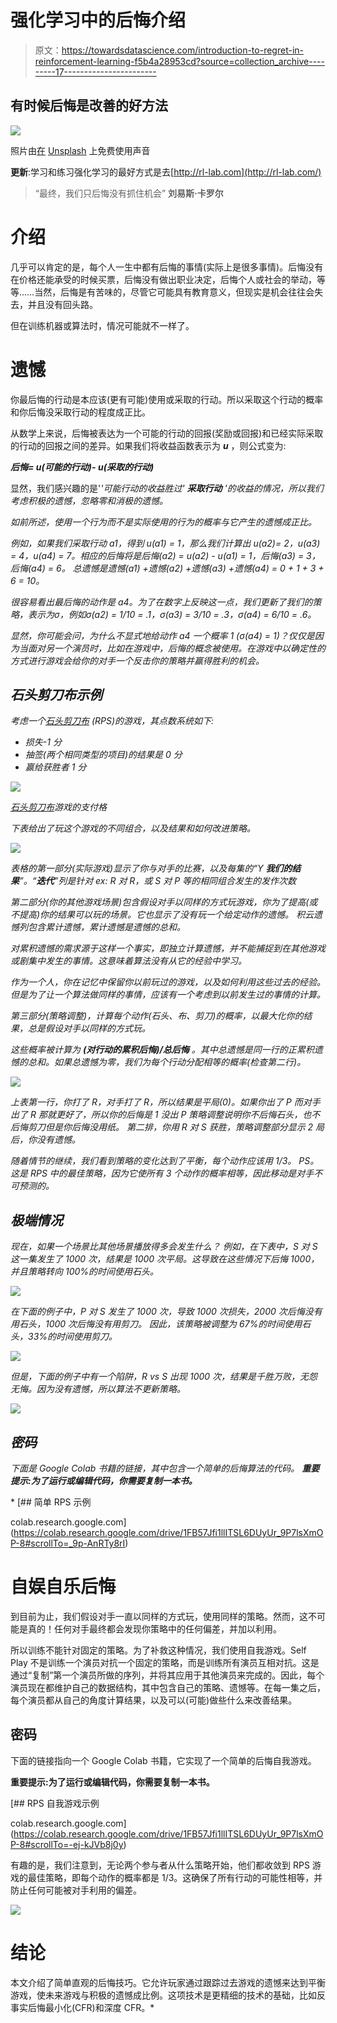 # 强化学习中的后悔介绍

> 原文：<https://towardsdatascience.com/introduction-to-regret-in-reinforcement-learning-f5b4a28953cd?source=collection_archive---------17----------------------->

## 有时候后悔是改善的好方法

![](img/f783e073741fbefae02bd51863cd0794.png)

照片由[在](https://unsplash.com/@freetousesoundscom?utm_source=medium&utm_medium=referral) [Unsplash](https://unsplash.com?utm_source=medium&utm_medium=referral) 上免费使用声音

**更新**:学习和练习强化学习的最好方式是去[http://rl-lab.com](http://rl-lab.com/)

> “最终，我们只后悔没有抓住机会”
> **刘易斯·卡罗尔**

# 介绍

几乎可以肯定的是，每个人一生中都有后悔的事情(实际上是很多事情)。后悔没有在价格还能承受的时候买票，后悔没有做出职业决定，后悔个人或社会的举动，等等……当然，后悔是有苦味的，尽管它可能具有教育意义，但现实是机会往往会失去，并且没有回头路。

但在训练机器或算法时，情况可能就不一样了。

# 遗憾

你最后悔的行动是本应该(更有可能)使用或采取的行动。所以采取这个行动的概率和你后悔没采取行动的程度成正比。

从数学上来说，后悔被表达为一个可能的行动的回报(奖励或回报)和已经实际采取的行动的回报之间的差异。如果我们将收益函数表示为 ***u*** ，则公式变为:

***后悔= u(可能的行动)- u(采取的行动)***

显然，我们感兴趣的是'*'可能行动的收益胜过' ***采取行动*** '的收益的情况，所以我们考虑积极的遗憾，忽略零和消极的遗憾。*

*如前所述，使用一个行为而不是实际使用的行为的概率与它产生的遗憾成正比。*

*例如，如果我们采取行动 a1，得到 u(a1) = 1，那么我们计算出 u(a2)= 2，u(a3) = 4，u(a4) = 7。相应的后悔将是后悔(a2) = u(a2) - u(a1) = 1，后悔(a3) = 3，后悔(a4) = 6。
总遗憾是遗憾(a1) +遗憾(a2) +遗憾(a3) +遗憾(a4) = 0 + 1 + 3 + 6 = 10。*

*很容易看出最后悔的动作是 a4。为了在数字上反映这一点，我们更新了我们的策略，表示为σ，例如σ(a2) = 1/10 = .1，σ(a3) = 3/10 = .3，σ(a4) = 6/10 = .6。*

*显然，你可能会问，为什么不显式地给动作 a4 一个概率 1 (σ(a4) = 1)？仅仅是因为当面对另一个演员时，比如在游戏中，后悔的概念被使用。在游戏中以确定性的方式进行游戏会给你的对手一个反击你的策略并赢得胜利的机会。*

## *石头剪刀布示例*

*考虑一个[石头剪刀布](https://en.wikipedia.org/wiki/Rock_paper_scissors) (RPS)的游戏，其点数系统如下:*

*   *损失-1 分*
*   *抽签(两个相同类型的项目)的结果是 0 分*
*   *赢给获胜者 1 分*

*![](img/1c5617662a729e844336e5516e9d23f1.png)*

*[石头剪刀布](https://en.wikipedia.org/wiki/Rock_paper_scissors)游戏的支付格*

*下表给出了玩这个游戏的不同组合，以及结果和如何改进策略。*

*![](img/b26cb1bbfa4144ff9ec7c1a6009f5e68.png)*

*表格的第一部分(实际游戏)显示了你与对手的比赛，以及每集的“Y **我们的结果**”。“**迭代**”列是针对 ex: R 对 R，或 S 对 P 等的相同组合发生的发作次数*

*第二部分(你的其他游戏场景)包含假设对手以同样的方式玩游戏，你为了提高(或不提高)你的结果可以玩的场景。它也显示了没有玩一个给定动作的遗憾。
积云遗憾列包含累计遗憾，累计遗憾是遗憾的总和。*

*对累积遗憾的需求源于这样一个事实，即独立计算遗憾，并不能捕捉到在其他游戏或剧集中发生的事情。这意味着算法没有从它的经验中学习。*

*作为一个人，你在记忆中保留你以前玩过的游戏，以及如何利用这些过去的经验。但是为了让一个算法做同样的事情，应该有一个考虑到以前发生过的事情的计算。*

*第三部分(策略调整)，计算每个动作(石头、布、剪刀)的概率，以最大化你的结果，总是假设对手以同样的方式玩。*

*这些概率被计算为 ***(对行动的累积后悔)/总后悔*** 。其中总遗憾是同一行的正累积遗憾的总和。如果总遗憾为零，我们为每个行动分配相等的概率(检查第二行)。*

*![](img/b26cb1bbfa4144ff9ec7c1a6009f5e68.png)*

*上表第一行，你打了 R，对手打了 R，所以结果是平局(0)。如果你出了 P 而对手出了 R 那就更好了，所以你的后悔是 1 没出 P
策略调整说明你不后悔石头，也不后悔剪刀但是你后悔没用纸。
第二排，你用 R 对 S 获胜，策略调整部分显示 2 局后，你没有遗憾。*

*随着情节的继续，我们看到策略的变化达到了平衡，每个动作应该用 1/3。
PS。这是 RPS 中的最佳策略，因为它使所有 3 个动作的概率相等，因此移动是对手不可预测的。*

## *极端情况*

*现在，如果一个场景比其他场景播放得多会发生什么？
例如，在下表中，S 对 S 这一集发生了 1000 次，结果是 1000 次平局。这导致在这些情况下后悔 1000，并且策略转向 100%的时间使用石头。*

*![](img/2eb42174ba2dbbe924266f7d6a1ea203.png)*

*在下面的例子中，P 对 S 发生了 1000 次，导致 1000 次损失，2000 次后悔没有用石头，1000 次后悔没有用剪刀。
因此，该策略被调整为 67%的时间使用石头，33%的时间使用剪刀。*

*![](img/5afbc218e412a3ca5f5d624ea8987c20.png)*

*但是，下面的例子中有一个陷阱，R vs S 出现 1000 次，结果是千胜万败，无怨无悔。因为没有遗憾，所以算法不更新策略。*

*![](img/e0d9456eb9083678b2dec2ad3a11cea1.png)*

## *密码*

*下面是 Google Colab 书籍的链接，其中包含一个简单的后悔算法的代码。
**重要提示:为了运行或编辑代码，你需要复制一本书。***

*[](https://colab.research.google.com/drive/1FB57Jfi1llITSL6DUyUr_9P7lsXmOP-8#scrollTo=_9p-AnRTy8rI) [## 简单 RPS 示例

colab.research.google.com](https://colab.research.google.com/drive/1FB57Jfi1llITSL6DUyUr_9P7lsXmOP-8#scrollTo=_9p-AnRTy8rI) 

# 自娱自乐后悔

到目前为止，我们假设对手一直以同样的方式玩，使用同样的策略。然而，这不可能是真的！任何对手最终都会发现你策略中的任何偏差，并加以利用。

所以训练不能针对固定的策略。为了补救这种情况，我们使用自我游戏。Self Play 不是训练一个演员对抗一个固定的策略，而是训练所有演员互相对抗。这是通过“复制”第一个演员所做的序列，并将其应用于其他演员来完成的。因此，每个演员现在都维护自己的数据结构，其中包含自己的策略、遗憾等。在每一集之后，每个演员都从自己的角度计算结果，以及可以(可能)做些什么来改善结果。

## 密码

下面的链接指向一个 Google Colab 书籍，它实现了一个简单的后悔自我游戏。

**重要提示:为了运行或编辑代码，你需要复制一本书。**

[](https://colab.research.google.com/drive/1FB57Jfi1llITSL6DUyUr_9P7lsXmOP-8#scrollTo=-ej-kJVb8j0y) [## RPS 自我游戏示例

colab.research.google.com](https://colab.research.google.com/drive/1FB57Jfi1llITSL6DUyUr_9P7lsXmOP-8#scrollTo=-ej-kJVb8j0y) 

有趣的是，我们注意到，无论两个参与者从什么策略开始，他们都收敛到 RPS 游戏的最佳策略，即每个动作的概率都是 1/3。这确保了所有行动的可能性相等，并防止任何可能被对手利用的偏差。

![](img/ce067bbb3bdae61f843a54f1da90c3c1.png)

# 结论

本文介绍了简单直观的后悔技巧。它允许玩家通过跟踪过去游戏的遗憾来达到平衡游戏，使未来游戏与积极的遗憾成比例。这项技术是更精细的技术的基础，比如反事实后悔最小化(CFR)和深度 CFR。*